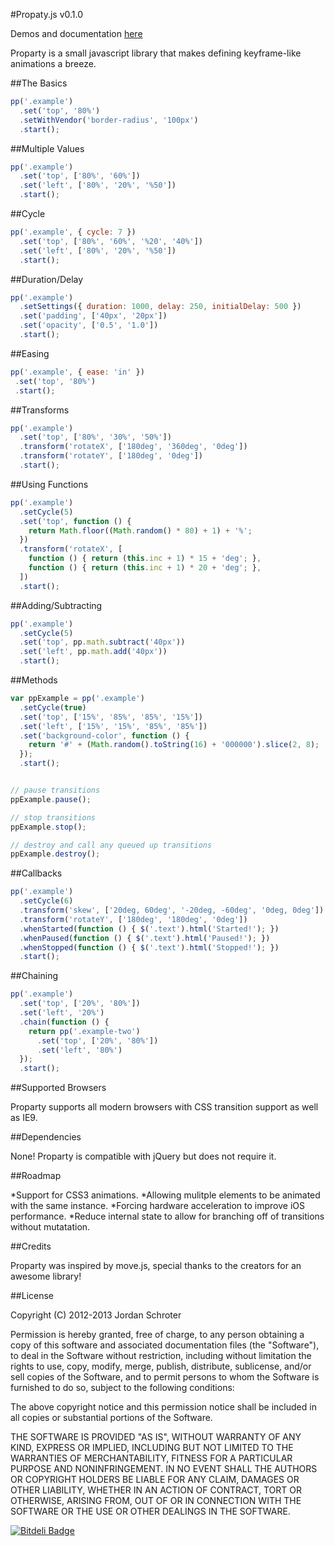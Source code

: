 #Propaty.js v0.1.0

Demos and documentation [here](http://jschr.github.com/proparty/)

Proparty is a small javascript library that makes defining keyframe-like animations a breeze.

##The Basics

```js
pp('.example')
  .set('top', '80%')
  .setWithVendor('border-radius', '100px')
  .start();
```

##Multiple Values

```js
pp('.example')
  .set('top', ['80%', '60%'])
  .set('left', ['80%', '20%', '%50'])
  .start();
```

##Cycle

```js
pp('.example', { cycle: 7 })
  .set('top', ['80%', '60%', '%20', '40%'])
  .set('left', ['80%', '20%', '%50'])
  .start();
```

##Duration/Delay

```js
pp('.example')
  .setSettings({ duration: 1000, delay: 250, initialDelay: 500 })
  .set('padding', ['40px', '20px'])
  .set('opacity', ['0.5', '1.0'])
  .start();
```

##Easing

```js
pp('.example', { ease: 'in' })
 .set('top', '80%')
 .start();
```

##Transforms

```js
pp('.example')
  .set('top', ['80%', '30%', '50%'])
  .transform('rotateX', ['180deg', '360deg', '0deg'])
  .transform('rotateY', ['180deg', '0deg'])
  .start();
```

##Using Functions

```js
pp('.example')
  .setCycle(5)
  .set('top', function () { 
    return Math.floor((Math.random() * 80) + 1) + '%'; 
  })
  .transform('rotateX', [
    function () { return (this.inc + 1) * 15 + 'deg'; },
    function () { return (this.inc + 1) * 20 + 'deg'; },
  ])
  .start();
```

##Adding/Subtracting

```js
pp('.example')
  .setCycle(5)
  .set('top', pp.math.subtract('40px'))
  .set('left', pp.math.add('40px'))
  .start();
```

##Methods

```js
var ppExample = pp('.example')
  .setCycle(true)
  .set('top', ['15%', '85%', '85%', '15%'])
  .set('left', ['15%', '15%', '85%', '85%'])
  .set('background-color', function () { 
    return '#' + (Math.random().toString(16) + '000000').slice(2, 8); 
  });
  .start();


// pause transitions
ppExample.pause();

// stop transitions
ppExample.stop();

// destroy and call any queued up transitions
ppExample.destroy();
```

##Callbacks

```js
pp('.example')
  .setCycle(6)
  .transform('skew', ['20deg, 60deg', '-20deg, -60deg', '0deg, 0deg'])
  .transform('rotateY', ['180deg', '180deg', '0deg'])
  .whenStarted(function () { $('.text').html('Started!'); })
  .whenPaused(function () { $('.text').html('Paused!'); })
  .whenStopped(function () { $('.text').html('Stopped!'); })
  .start();
```

##Chaining

```js
pp('.example')
  .set('top', ['20%', '80%'])
  .set('left', '20%')
  .chain(function () {
    return pp('.example-two')
      .set('top', ['20%', '80%'])
      .set('left', '80%')
  });
  .start();
```

##Supported Browsers

Proparty supports all modern browsers with CSS transition support as well as IE9.

##Dependencies

None! Proparty is compatible with jQuery but does not require it.

##Roadmap

*Support for CSS3 animations.
*Allowing mulitple elements to be animated with the same instance.
*Forcing hardware acceleration to improve iOS performance.
*Reduce internal state to allow for branching off of transitions without mutatation.

##Credits

Proparty was inspired by move.js, special thanks to the creators for an awesome library!

##License

Copyright (C) 2012-2013 Jordan Schroter

Permission is hereby granted, free of charge, to any person obtaining a copy
of this software and associated documentation files (the "Software"), to deal
in the Software without restriction, including without limitation the rights
to use, copy, modify, merge, publish, distribute, sublicense, and/or sell
copies of the Software, and to permit persons to whom the Software is
furnished to do so, subject to the following conditions:

The above copyright notice and this permission notice shall be included in
all copies or substantial portions of the Software.

THE SOFTWARE IS PROVIDED "AS IS", WITHOUT WARRANTY OF ANY KIND, EXPRESS OR
IMPLIED, INCLUDING BUT NOT LIMITED TO THE WARRANTIES OF MERCHANTABILITY,
FITNESS FOR A PARTICULAR PURPOSE AND NONINFRINGEMENT. IN NO EVENT SHALL THE
AUTHORS OR COPYRIGHT HOLDERS BE LIABLE FOR ANY CLAIM, DAMAGES OR OTHER
LIABILITY, WHETHER IN AN ACTION OF CONTRACT, TORT OR OTHERWISE, ARISING FROM,
OUT OF OR IN CONNECTION WITH THE SOFTWARE OR THE USE OR OTHER DEALINGS IN
THE SOFTWARE.

[![Bitdeli Badge](https://d2weczhvl823v0.cloudfront.net/jschr/proparty/trend.png)](https://bitdeli.com/free "Bitdeli Badge")

